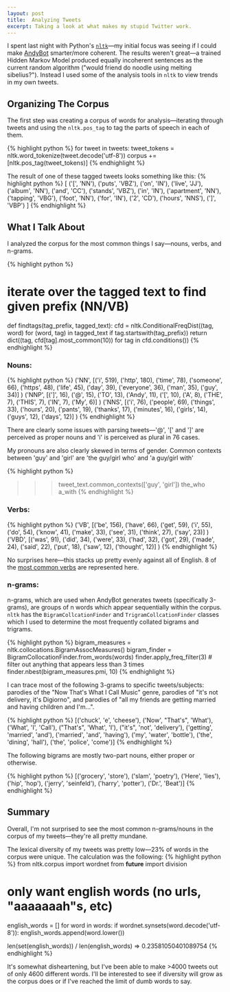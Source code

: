 ```yaml
---
layout: post
title:  Analyzing Tweets
excerpt: Taking a look at what makes my stupid Twitter work.
---
```


I spent last night with Python's [`nltk`](http://www.nltk.org/)—my initial focus was seeing if I could make [AndyBot]({{site.url}}/projects/andybot) smarter/more coherent. The results weren't great—a trained Hidden Markov Model produced equally incoherent sentences as the current random algorithm ("would friend do noodle using melting sibelius?"). Instead I used some of the analysis tools in `nltk` to view trends in my own tweets.

## Organizing The Corpus

The first step was creating a corpus of words for analysis—iterating through tweets and using the `nltk.pos_tag` to tag the parts of speech in each of them.

{% highlight python %}
for tweet in tweets:
  tweet_tokens = nltk.word_tokenize(tweet.decode('utf-8'))
  corpus += [nltk.pos_tag(tweet_tokens)]
{% endhighlight %}

The result of one of these tagged tweets looks something like this:
{% highlight python %}
[
 ('[', 'NN'),
 ('puts', 'VBZ'),
 ('on', 'IN'),
 ('live', 'JJ'),
 ('album', 'NN'),
 ('and', 'CC'),
 ('stands', 'VBZ'),
 ('in', 'IN'),
 ('apartment', 'NN'),
 ('tapping', 'VBG'),
 ('foot', 'NN'),
 ('for', 'IN'),
 ('2', 'CD'),
 ('hours', 'NNS'),
 (']', 'VBP')
]
{% endhighlight %}

## What I Talk About

I analyzed the corpus for the most common things I say—nouns, verbs, and n-grams.

{% highlight python %}
# iterate over the tagged text to find given prefix (NN/VB)
def findtags(tag_prefix, tagged_text):
  cfd = nltk.ConditionalFreqDist((tag, word) for (word, tag) in tagged_text
                                  if tag.startswith(tag_prefix))
  return dict((tag, cfd[tag].most_common(10)) for tag in cfd.conditions())
{% endhighlight %}

### Nouns:
{% highlight python %}
('NN',
  [('i', 519),
   ('http', 180),
   ('time', 78),
   ('someone', 66),
   ('https', 48),
   ('life', 45),
   ('day', 39),
   ('everyone', 36),
   ('man', 35),
   ('guy', 34)]
)
('NNP',
  [(']', 16),
   ('@', 15),
   ('TO', 13),
   ('Andy', 11),
   ('[', 10),
   ('A', 8),
   ('THE', 7),
   ('THIS', 7),
   ('IN', 7),
   ('My', 6)]
)
('NNS',
  [('i', 76),
   ('people', 69),
   ('things', 33),
   ('hours', 20),
   ('pants', 19),
   ('thanks', 17),
   ('minutes', 16),
   ('girls', 14),
   ('guys', 12),
   ('days', 12)]
)
{% endhighlight %}

There are clearly some issues with parsing tweets—'@', '[' and ']' are perceived as proper nouns and 'i' is perceived as plural in 76 cases.

My pronouns are also clearly skewed in terms of gender. Common contexts between 'guy' and 'girl' are 'the guy/girl who' and 'a guy/girl with'

{% highlight python %}
>>> tweet_text.common_contexts(['guy', 'girl'])
    the_who a_with
{% endhighlight %}

### Verbs:
{% highlight python %}
('VB',
  [('be', 156),
   ('have', 66),
   ('get', 59),
   ('i', 55),
   ('do', 54),
   ('know', 41),
   ('make', 33),
   ('see', 31),
   ('think', 27),
   ('say', 23)]
)
('VBD',
  [('was', 91),
  ('did', 34),
  ('were', 33),
  ('had', 32),
  ('got', 29),
  ('made', 24),
  ('said', 22),
  ('put', 18),
  ('saw', 12),
  ('thought', 12)]
)
{% endhighlight %}

No surprises here—this stacks up pretty evenly against all of English. 8 of the [most common verbs](http://www.linguasorb.com/english/verbs/most-common-verbs/) are represented here.

### n-grams:
n-grams, which are used when AndyBot generates tweets (specifically 3-grams), are groups of n words which appear sequentially within the corpus.
`nltk` has the `BigramCollcationFinder` and `TrigramCollcationFinder` classes which I used to determine the most frequently collated bigrams and trigrams.

{% highlight python %}
bigram_measures = nltk.collocations.BigramAssocMeasures()
bigram_finder = BigramCollocationFinder.from_words(words)
finder.apply_freq_filter(3) # filter out anything that appears less than 3 times
finder.nbest(bigram_measures.pmi, 10)
{% endhighlight %}

I can trace most of the following 3-grams to specific tweets/subjects: parodies of the "Now That's What I Call Music" genre, parodies of "it's not delivery, it's Digiorno", and parodies of "all my friends are getting married and having children and I'm...".

{% highlight python %}
[('chuck', 'e', 'cheese'),
 ('Now', "That's", 'What'),
 ('What', 'I', 'Call'),
 ("That's", 'What', 'I'),
 ("it's", 'not', 'delivery'),
 ('getting', 'married', 'and'),
 ('married', 'and', 'having'),
 ('my', 'water', 'bottle'),
 ('the', 'dining', 'hall'),
 ('the', 'police', 'come')]
{% endhighlight %}

The following bigrams are mostly two-part nouns, either proper or otherwise.

{% highlight python %}
[('grocery', 'store'),
 ('slam', 'poetry'),
 ('Here', 'lies'),
 ('hip', 'hop'),
 ('jerry', 'seinfeld'),
 ('harry', 'potter'),
 ('Dr.', 'Beat')]
{% endhighlight %}

## Summary
Overall, I'm not surprised to see the most common n-grams/nouns in the corpus of my tweets—they're all pretty mundane.

The lexical diversity of my tweets was pretty low—23% of words in the corpus were unique.
The calculation was the following:
{% highlight python %}
from nltk.corpus import wordnet
from __future__ import division


# only want english words (no urls, "aaaaaaah"s, etc)
english_words = []
for word in words:
  if wordnet.synsets(word.decode('utf-8')):
    english_words.append(word.lower())

len(set(english_words)) / len(english_words) => 0.23581050401089754
{% endhighlight %}

It's somewhat disheartening, but I've been able to make >4000 tweets out of only 4600 different words. I'll be interested to see if diversity will grow as the corpus does or if I've reached the limit of dumb words to say.
